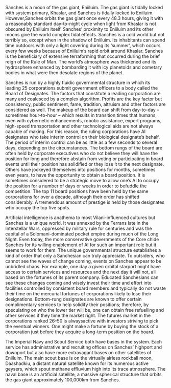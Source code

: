 Sanches is a moon of the gas giant, Eniiluim. The gas giant is tidally locked with system primary, Khaslar, and Sanches is tidally locked to Eniiluim. However,Sanches orbits the gas giant once every 48.3 hours, giving it with a reasonably standard day-to-night cycle when light from Khaslar is not obscured by Eniiluim itself. Sanches’ proximity to Eniiluim and its other moons give the world complex tidal effects. Sanches is a cold world but not terribly so, except when in the shadow of Eniiluim. Its inhabitants can spend time outdoors with only a light covering during its ‘summer’, which occurs every few weeks because of Eniiluim’s rapid orbit around Khaslar. Sanches is the beneficiary of extensive terraforming that occurred during the brief reign of the Rule of Man. The world’s atmosphere was thickened and its hydrosphere enhanced by bombarding it with icy planetoids and cometary bodies in what were then desolate regions of the planet.

Sanches is run by a highly fluidic governmental structure in which its leading 25 corporations submit government officers to a body called the Board of Designates. The factors that constitute a leading corporation are many and coalesced by a complex algorithm. Profits are the key factor but consistency, public sentiment, fame, tradition, altruism and other factors are considered as well. The makeup of the board can shift from day-to-day – sometimes hour-to-hour – which results in transition times that humans, even with cybernetic enhancements, robotic assistance, expert programs, high-speed transportation and other technological aids are not always capable of making. For this reason, the ruling corporations have AI designates who take interim control on their biological designate’s behalf. The period of interim control can be as little as a few seconds to several days, depending on the circumstances. The bottom rungs of the board are often held by corporate executives who do not believe they will have the position for long and therefore abstain from voting or participating in board events until their position has solidified or they lose it to the next designate. Others have jockeyed themselves into positions for months, sometimes even years, to have the opportunity to obtain a board position. It is sometimes considered to be a strategic move to allow one’s AI to occupy the position for a number of days or weeks in order to befuddle the competition. The top 11 board positions have been held by the same corporations for over a decade, although their order has shifted considerably. A tremendous amount of prestige is held by those designates who occupy the top five spots.

Artificial intelligence is anathema to most Vilani-influenced cultures but Sanches is a unique world. It was annexed by the Terrans late in the Interstellar Wars, oppressed by military rule for centuries and was the capital of a Solomani-dominated pocket empire during much of the Long Night. Even today, the more conservative governments of the Core chide Sanches for its willing enablement of AI for such an important role but it seems to work for them. The unique governmental structure establishes a kind of order that only a Sanchesian can truly appreciate. To outsiders, who cannot see the waves of change coming, events on Sanches appear to be unbridled chaos. For example, one day a given orbital starport might have access to certain services and resources and the next day it will not, all based on the fortunes of its parent company. Educated Sanchesians can see these changes coming and wisely invest their time and effort into facilities controlled by consistent board members and typically do not waste their time on the mercurial fortunes of corporations likely to lose their designations. Bottom-rung designates are known to offer certain complimentary services to help solidify their positions; therefore, by speculating on who the lower tier will be, one can obtain free refuelling and other services if they time the market right. The futures market in the corporations ranked 26–50 is alwaysactive with investors striving to pick the eventual  winners. One might make a fortune by buying the stock of a corporation just before they acquire a long-term position on the board.

The Imperial Navy and Scout Service both have bases in the system. Each service has administrative and recruiting offices on Sanches’ highport and downport but also have more extravagant bases on other satellites of Eniiluim. The main scout base is on the virtually airless rockball moon, Daashadkiu, a distant natural satellite known for its numerous active geysers, which spout methane effluvium high into its trace atmosphere. The naval base is an artificial satellite, a massive spherical structure that orbits the gas giant approximately 100,000km from Sanches.

